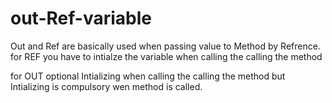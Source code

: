 # out-Ref-variable

Out and Ref are basically used when passing value to Method by Refrence.
for REF 
you have to intialze the variable when calling the calling the method

for OUT
optional Intializing when calling the calling the method
but Intializing is compulsory wen method is called.
